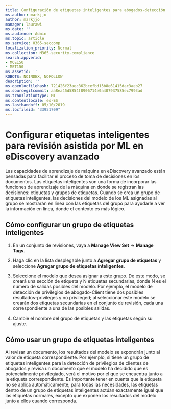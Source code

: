 ```yaml
---
title: Configuración de etiquetas inteligentes para abogados-detección de privilegios de cliente en eDiscovery avanzado
ms.author: markjjo
author: markjjo
manager: laurawi
ms.date: ''
ms.audience: Admin
ms.topic: article
ms.service: O365-seccomp
localization_priority: Normal
ms.collection: M365-security-compliance
search.appverid:
- MOE150
- MET150
ms.assetid: ''
ROBOTS: NOINDEX, NOFOLLOW
description: ''
ms.openlocfilehash: 721426f23aec862bcefbd13b8e61415dac3aeb27
ms.sourcegitcommit: aa8ea45d5854f8906714e0a407937585ec7993ad
ms.translationtype: MT
ms.contentlocale: es-ES
ms.lasthandoff: 05/10/2019
ms.locfileid: "33951709"
---
```

# <a name="set-up-smart-tags-for-ml-assisted-review-in-advanced-ediscovery"></a>Configurar etiquetas inteligentes para revisión asistida por ML en eDiscovery avanzado

Las capacidades de aprendizaje de máquina en eDiscovery avanzado están pensadas para facilitar el proceso de toma de decisiones en los documentos. Las etiquetas inteligentes son una forma de incorporar las funciones de aprendizaje de la máquina en donde se registran las decisiones: etiquetas y grupos de etiquetas. Cuando se crea un grupo de etiquetas inteligentes, las decisiones del modelo de los ML asignadas al grupo se mostrarán en línea con las etiquetas del grupo para ayudarle a ver la información en línea, donde el contexto es más lógico.

## <a name="how-to-set-up-a-smart-tag-group"></a>Cómo configurar un grupo de etiquetas inteligentes

1. En un conjunto de revisiones, vaya a **Manage View Set** -> **Manage Tags**.

2. Haga clic en la lista desplegable junto a **Agregar grupo de etiquetas** y seleccione **Agregar grupo de etiquetas inteligentes**.

3. Seleccione el modelo que desea asignar a este grupo. De este modo, se creará una sección de etiqueta y N etiquetas secundarias, donde N es el número de salidas posibles del modelo. Por ejemplo, el modelo de detección de privilegios de abogado-Client tiene dos posibles resultados-privileges y no privileged; al seleccionar este modelo se crearán dos etiquetas secundarias en el conjunto de revisión, cada una correspondiente a una de las posibles salidas.

4. Cambie el nombre del grupo de etiquetas y las etiquetas según su ajuste.

## <a name="how-to-use-a-smart-tag-group"></a>Cómo usar un grupo de etiquetas inteligentes

Al revisar un documento, los resultados del modelo se expondrán junto al valor de etiqueta correspondiente. Por ejemplo, si tiene un grupo de etiquetas inteligentes para la detección de privilegios de clientes de abogados y revisa un documento que el modelo ha decidido que es potencialmente privilegiado, verá el motivo por el que se encuentra junto a la etiqueta correspondiente. Es importante tener en cuenta que la etiqueta no se aplica automáticamente; para todas las necesidades, las etiquetas dentro de un grupo de etiquetas inteligentes actúan exactamente igual que las etiquetas normales, excepto que exponen los resultados del modelo junto a ellos cuando corresponda.